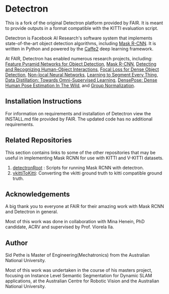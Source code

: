 # Detectron

This is a fork of the original Detectron platform provided by FAIR. It is meant to provide outputs in a format compatible with the KITTI evaluation script. 

Detectron is Facebook AI Research's software system that implements state-of-the-art object detection algorithms, including [Mask R-CNN](https://arxiv.org/abs/1703.06870). It is written in Python and powered by the [Caffe2](https://github.com/caffe2/caffe2) deep learning framework.

At FAIR, Detectron has enabled numerous research projects, including: [Feature Pyramid Networks for Object Detection](https://arxiv.org/abs/1612.03144), [Mask R-CNN](https://arxiv.org/abs/1703.06870), [Detecting and Recognizing Human-Object Interactions](https://arxiv.org/abs/1704.07333), [Focal Loss for Dense Object Detection](https://arxiv.org/abs/1708.02002), [Non-local Neural Networks](https://arxiv.org/abs/1711.07971), [Learning to Segment Every Thing](https://arxiv.org/abs/1711.10370), [Data Distillation: Towards Omni-Supervised Learning](https://arxiv.org/abs/1712.04440), [DensePose: Dense Human Pose Estimation In The Wild](https://arxiv.org/abs/1802.00434), and [Group Normalization](https://arxiv.org/abs/1803.08494).

## Installation Instructions
For information on requirements and installation of Detectron view the INSTALL.md file provided by FAIR. The updated code has no additional requirements.

## Related Repositories

This section contains links to some of the other repositories that may be useful in implementing Mask RCNN for use with KITTI and V-KITTI datasets.
1. [detectronRoot](https://github.com/sidpethe/detectronRoot.git) : Scripts for running Mask RCNN with detectron. 
2. [vkittiToKitti](https://github.com/sidpethe/vkittiToKitti.git): Converting the vkitti ground truth to kitti compatible ground truth. 

## Acknowledgements
A big thank you to everyone at FAIR for their amazing work with Mask RCNN and Detectron in general.

Most of this work was done in collaboration with Mina Henein, PhD candidate, ACRV and supervised by Prof. Viorela Ila. 

## Author
Sid Pethe is Master of Engineering(Mechatronics) from the Australian National University. 

Most of this work was undertaken in the course of his masters project, focusing on Instance Level Semantic Segmentation for Dynamic SLAM applications, at the Australian Centre for Robotic Vision and the Australian National University.
